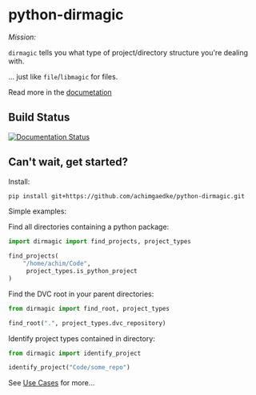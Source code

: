 # python-dirmagic

*Mission:*

`dirmagic` tells you what type of project/directory structure you're dealing with.

... just like `file`/`libmagic` for files.

Read more in the [documetation](https://python-dirmagic.readthedocs.io)

## Build Status

[![Documentation Status](https://readthedocs.org/projects/python-dirmagic/badge/?version=latest)](https://python-dirmagic.readthedocs.io/en/latest/?badge=latest)

## Can't wait, get started?

Install:

```bash
pip install git+https://github.com/achimgaedke/python-dirmagic.git
```

Simple examples:

Find all directories containing a python package:

```python
import dirmagic import find_projects, project_types

find_projects(
    "/home/achim/Code",
     project_types.is_python_project
)
```

Find the DVC root in your parent directories:

```python
from dirmagic import find_root, project_types

find_root(".", project_types.dvc_repository)
```

Identify project types contained in directory:

```python
from dirmagic import identify_project

identify_project("Code/some_repo")
```

See [Use Cases](https://python-dirmagic.readthedocs.io/en/latest/usecases.html) for more...
